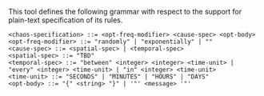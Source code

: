 This tool defines the following grammar with respect to the support for plain-text specification of its rules.

    <chaos-specification> ::= <opt-freq-modifier> <cause-spec> <opt-body>
    <opt-freq-modifier> ::= "randomly" | "exponentially" | ""
    <cause-spec> ::= <spatial-spec> | <temporal-spec>
    <spatial-spec> ::= "TBD"
    <temporal-spec> ::= "between" <integer> <integer> <time-unit> | "every" <integer> <time-unit> | "in" <integer> <time-unit>
    <time-unit> ::= "SECONDS" | "MINUTES" | "HOURS" | "DAYS"
    <opt-body> ::= "{" <string> "}" | '"' <message> '"'
